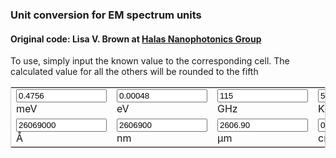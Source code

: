 ### Unit conversion for EM spectrum units
#### Original code: Lisa V. Brown at <a href="http://halas.rice.edu/conversions">Halas Nanophotonics Group</a>
To use, simply input the known value to the corresponding cell. The calculated value for all the others will be rounded to the fifth 

<table cellpadding="2" align="center" style="border-width:1px" bordercolor="#CCCCCC">
<tr>
<td><input name="meV" onkeyup="meVconvert()" value="0.4756" size="15"> meV </td>
<td><input name="eV" onkeyup="eVconvert()" value="0.00048" size="15"> eV </td>
<td><input name="GHz" onkeyup="GHzconvert()" value="115" size="15"> GHz </td>
<td><input name="T" onkeyup="Tconvert()" value="5.51911" size="15"> K </td>
</tr><tr>
<td><input name="A" onkeyup="angstromconvert()" value="26069000" size="15"> &#8491; </td>          
<td><input name="nm" onkeyup="nmconvert()" value="2606900" size="15"> nm </td>
<td><input name="micron" onkeyup="micronconvert()" value="2606.90" size="15"> &#181;m </td>
<td><input name="cm" onkeyup="cmconvert()" value="0.26069" size="15"> cm </td>
</tr></table>


<script language="javascript">
c=299792458;
h=4.135667516e-15;
hc = h*c;
kB=8.6173305e-5;
function roundfive(num){
round = (Math.round(num*100000))/100000
return (round.toFixed(5))
}
function eVconvert(){
with (document.conversion){
meV.value=roundfive(eV.value*(1e3));
T.value=roundfive(eV.value/kB);
GHz.value=roundfive(eV.value/h*(1e-9));
A.value=roundfive(hc/eV.value*(1e10));
nm.value=roundfive(hc/eV.value*(1e9));
micron.value=roundfive(hc/eV.value*(1e6));
cm.value=roundfive(hc/eV.value*(1e2));
}}
function meVconvert(){
with (document.conversion){
eV.value=roundfive(meV.value*(1e-3));
GHz.value=roundfive(meV.value/h*(1e-9)*(1e-3));
T.value=roundfive(meV.value/kB*(1e-3));
A.value=roundfive(hc/meV.value*(1e10)*(1e3));
nm.value=roundfive(hc/meV.value*(1e9)*(1e3));
micron.value=roundfive(hc/meV.value*(1e6)*(1e3));
cm.value=roundfive(hc/meV.value*(1e2)*(1e3));
}}
function GHzconvert(){
with (document.conversion){
eV.value=roundfive(h*GHz.value*(1e9));
meV.value=roundfive(h*GHz.value*(1e9)*(1e3));
T.value=roundfive(h/kB*GHz.value*(1e9));
A.value=roundfive(c/GHz.value*(1e-9)*(1e10));
nm.value=roundfive(c/GHz.value*(1e-9)*(1e9));
micron.value=roundfive(c/GHz.value*(1e-9)*(1e6));
cm.value=roundfive(c/GHz.value*(1e-9)*(1e2));
}}

function Tconvert(){
with (document.conversion){
eV.value=roundfive(kB*T.value);
meV.value=roundfive(kB*T.value*(1e3));
GHz.value=roundfive(kB/h*T.value*(1e-9));
A.value=roundfive(hc/kB/T.value*(1e10));
nm.value=roundfive(hc/kB/T.value*(1e9));
micron.value=roundfive(hc/kB/T.value*(1e6));
cm.value=roundfive(hc/kB/T.value*(1e2));
}}

function angstromconvert(){
with (document.conversion){
eV.value=roundfive(hc/A.value*(1e10));
meV.value=roundfive(hc/A.value*(1e10)*(1e3));
GHz.value=roundfive(c/A.value*(1e10)*(1e-9));
T.value=roundfive(hc/kB/A.value*(1e10));
nm.value=roundfive(A.value*(1e-1));
micron.value=roundfive(A.value*(1e-4));
cm.value=roundfive(A.value*(1e-8));
}}
function nmconvert(){
with (document.conversion){
eV.value=roundfive(hc/nm.value*(1e9));
meV.value=roundfive(hc/nm.value*(1e9)*(1e3));
GHz.value=roundfive(c/nm.value*(1e9)*(1e-9));
T.value=roundfive(hc/kB/nm.value*(1e9));
A.value=roundfive(nm.value*(10));
micron.value=roundfive(nm.value*(1e-3));
cm.value=roundfive(nm.value*(1e-7));
}}
function micronconvert(){
with (document.conversion){
eV.value=roundfive(hc/micron.value*(1e6));
meV.value=roundfive(hc/micron.value*(1e6)*(1e3));
GHz.value=roundfive(c/micron.value*(1e6)*(1e-9));
T.value=roundfive(hc/kB/micron.value*(1e6));
A.value=roundfive(micron.value*(1e4));
nm.value=roundfive(micron.value*(1e3));
cm.value=roundfive(micron.value*(1e-4));
}}

function cmconvert(){
with (document.conversion){
eV.value=roundfive(hc/cm.value*(1e2));
meV.value=roundfive(hc/cm.value*(1e2)*(1e3));
GHz.value=roundfive(c/cm.value*(1e2)*(1e-9));
T.value=roundfive(hc/kB/cm.value*(1e2));
A.value=roundfive(cm.value*(1e8));
nm.value=roundfive(cm.value*(1e7));
micron.value=roundfive(cm.value*(1e4));
}}

#### Useful lines
HI 21 cm line: 1.420405752 GHz

Ly	&alpha;: 121.567 nm

CO J:1	&rarr;0: 115 GHz
